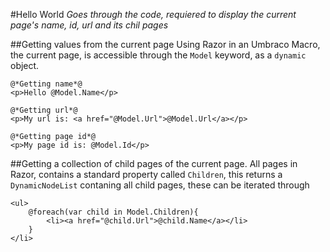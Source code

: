 #Hello World
_Goes through the code, requiered to display the current page's name, id, url and its chil pages_

##Getting values from the current page
Using Razor in an Umbraco Macro, the current page, is accessible through the `Model` keyword, as a `dynamic` object.

	@*Getting name*@
	<p>Hello @Model.Name</p>

	@*Getting url*@
	<p>My url is: <a href="@Model.Url">@Model.Url</a></p>

	@*Getting page id*@
	<p>My page id is: @Model.Id</p>

##Getting a collection of child pages of the current page.
All pages in Razor, contains a standard property called `Children`, this returns a `DynamicNodeList` contaning all child pages, these can be iterated through 

	<ul>
		@foreach(var child in Model.Children){
			<li><a href="@child.Url">@child.Name</a></li>
		}
	</li>


